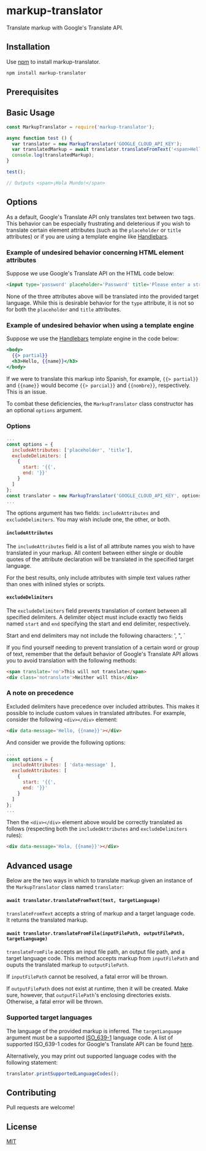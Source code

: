 # markup-translator
Translate markup with Google's Translate API.

## Installation
Use [npm](https://npmjs.org) to install markup-translator.

```bash
npm install markup-translator
```

## Prerequisites


## Basic Usage
```javascript
const MarkupTranslator = require('markup-translator');

async function test () {
  var translator = new MarkupTranslator('GOOGLE_CLOUD_API_KEY');
  var translatedMarkup = await translator.translateFromText('<span>Hello world!</span>', 'es');
  console.log(translatedMarkup);
}

test();

// Outputs <span>¡Hola Mundo!</span>

```

## Options
As a default, Google's Translate API only translates text between two tags. This behavior can be especially frustrating and deleterious if you wish to translate certain element attributes (such as the `placeholder` or `title` attributes) or if you are using a template engine like [Handlebars](https://handlebarsjs.com/).

### Example of undesired behavior concerning HTML element attributes
Suppose we use Google's Translate API on the HTML code below:
```html
<input type='password' placeholder='Password' title='Please enter a strong password'></input>  
```
None of the three attributes above will be translated into the provided target language. While this is desirable behavior for the `type` attribute, it is not so for both the `placeholder` and `title` attributes.

### Example of undesired behavior when using a template engine
Suppose we use the [Handlebars](https://handlebarsjs.com/) template engine in the code below:
```handlebars
<body>
  {{> partial}}
  <h3>Hello, {{name}}</h3>
</body>
```
If we were to translate this markup into Spanish, for example, `{{> partial}}` and `{{name}}` would become `{{> parcial}}` and `{{nombre}}`, respectively. This is an issue.


To combat these deficiencies, the `MarkupTranslator` class constructor has an optional `options` argument.

### Options

```javascript
...
const options = {
  includeAttributes: ['placeholder', 'title'],
  excludeDelimiters: [
    {
      start: '{{',
      end: '}}'
    }
  ]
};
const translator = new MarkupTranslator('GOOGLE_CLOUD_API_KEY', options);
...
```
The options argument has two fields: `includeAttributes` and `excludeDelimiters`. You may wish include one, the other, or both.

#### `includeAttributes`
The `includeAttributes` field is a list of all attribute names you wish to have translated in your markup. All content between either single or double quotes of the attribute declaration will be translated in the specified target language.

For the best results, only include attributes with simple text values rather than ones with inlined styles or scripts.

#### `excludeDelimiters`
The `excludeDelimiters` field prevents translation of content between all specified delimiters. A delimiter object must include exactly two fields named `start` and `end` specifying the start and end delimiter, respectively.

Start and end delimiters may not include the following characters: ', ", \`

If you find yourself needing to prevent translation of a certain word or group of text, remember that the default behavior of Google's Translate API allows you to avoid translation with the following methods:

```html
<span translate='no'>This will not translate</span>
<div class='notranslate'>Neither will this</div>
```

### A note on precedence
Excluded delimiters have precedence over included attributes. This makes it possible to include custom values in translated attributes. For example, consider the following `<div></div>` element:

```html
<div data-message='Hello, {{name}}'></div>
```

And consider we provide the following options:

```javascript
...
const options = {
  includeAttributes: [ 'data-message' ],
  excludeAttributes: [
    {
      start: '{{',
      end: '}}'
    }
  ]
};
...
```

Then the `<div></div>` element above would be correctly translated as follows (respecting both the `includedAttributes` and `excludeDelimiters` rules):

```html
<div data-message='Hola, {{name}}'></div>
```

## Advanced usage
Below are the two ways in which to translate markup given an instance of the `MarkupTranslator` class named `translator`:

#### `await translator.translateFromText(text, targetLanguage)`
`translateFromText` accepts a string of markup and a target language code. It returns the translated markup.

#### `await translator.translateFromFile(inputFilePath, outputFilePath, targetLanguage)`
`translateFromFile` accepts an input file path, an output file path, and a target language code. This method accepts markup from `inputFilePath` and ouputs the translated markup to `outputFilePath`.

If `inputFilePath` cannot be resolved, a fatal error will be thrown.

If `outputFilePath` does not exist at runtime, then it will be created. Make sure, however, that `outputFilePath`'s enclosing directories exists. Otherwise, a fatal error will be thrown.

### Supported target languages
The language of the provided markup is inferred. The `targetLanguage` argument must be a supported [ISO_639-1](https://en.wikipedia.org/wiki/ISO_639-1) language code. A list of supported ISO_639-1 codes for Google's Translate API can be found [here](https://cloud.google.com/translate/docs/languages).

Alternatively, you may print out supported language codes with the following statement:

```javascript
translator.printSupportedLanguageCodes();
```

## Contributing
Pull requests are welcome!

## License
[MIT](https://choosealicense.com/licenses/mit/)
